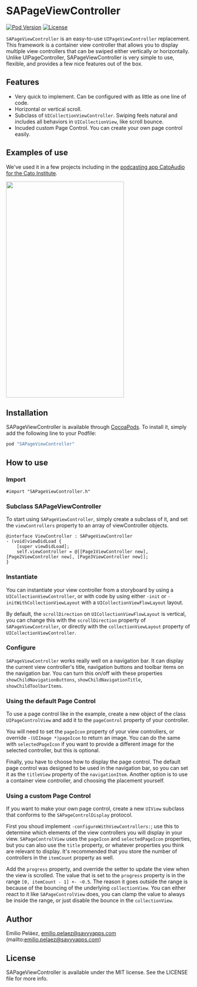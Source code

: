 # SAPageViewController

[![Pod Version](https://img.shields.io/cocoapods/v/SAPageViewController.svg?style=flat)](http://cocoapods.org/pods/SAPageViewController)
[![License](http://img.shields.io/badge/license-MIT-blue.svg)](http://opensource.org/licenses/MIT)

`SAPageViewController` is an easy-to-use `UIPageViewController` replacement. This framework is a container view controller that allows you to display multiple view controllers that can be swiped either vertically or horizontally. Unlike UIPageController, SAPageViewController is very simple to use, flexible, and provides a few nice features out of the box.

## Features

* Very quick to implement. Can be configured with as little as one line of code.
* Horizontal or vertical scroll.
* Subclass of `UICollectionViewController`. Swiping feels natural and includes all behaviors in `UICollectionView`, like scroll bounce.
* Incuded custom Page Control. You can create your own page control easily.

## Examples of use
We've used it in a few projects including in the [podcasting app CatoAudio for the Cato Institute](http://savvyapps.com/work/cato-institute).

<img src="https://dl.dropboxusercontent.com/s/fp7aid39bzxeb4y/cato_sapageview.gif" width="320" height="586">

## Installation

SAPageViewController is available through [CocoaPods](http://cocoapods.org (http://cocoapods.org/)). To install
it, simply add the following line to your Podfile:

```ruby
pod "SAPageViewController"
```

## How to use

### Import
```objc
#import "SAPageViewController.h"
```

### Subclass SAPageViewController
To start using `SAPageViewController`, simply create a subclass of it, and set the `viewControllers` property to an array of viewController objects.
```objc
@interface ViewController : SAPageViewController
- (void)viewDidLoad {
	[super viewDidLoad];
	self.viewController = @[[Page1ViewController new], [Page2ViewController new], [Page3ViewController new]];
}
```

### Instantiate
You can instantiate your view controller from a storyboard by using a `UICollectionViewController`, or with code by using either `-init` or `-initWithCollectionViewLayout` with a `UICollectionViewFlowLayout` layout.

By default, the `scrollDirection` on `UICollectionViewFlowLayout` is vertical, you can change this with the `scrollDirection` property of `SAPageViewController`, or directly with the `collectionViewLayout` property of `UICollectionViewController`.

### Configure
`SAPageViewController` works really well on a navigation bar. It can display the current view controller's title, navigation buttons and toolbar items on the navigation bar. You can turn this on/off with these properties `showChildNavigationButtons`, `showChildNavigationTitle`, `showChildToolbarItems`.

### Using the default Page Control
To use a page control like in the example, create a new object of the class `UIPageControlView` and add it to the `pageControl` property of your controller.

You will need to set the `pageIcon` property of your view controllers, or override `-(UIImage *)pageIcon` to return an image. You can do the same with `selectedPageIcon` if you want to provide a different image for the selected controller, but this is optional.

Finally, you have to choose how to display the page control. The default page control was designed to be used in the navigation bar, so you can set it as the `titleView` property of the `navigationItem`. Another option is to use a container view controller, and choosing the placement yourself.

### Using a custom Page Control
If you want to make your own page control, create a new `UIView` subclass that conforms to the `SAPageControlDisplay` protocol.

First you shoud implement `-configureWithViewControllers:`; use this to determine which elements of the view controllers you will display in your view. `SAPageControlView` uses the `pageIcon` and `selectedPageIcon` properties, but you can also use the `title` property, or whatever properties you think are relevant to display. It's recommended that you store the number of controllers in the `itemCount` property as well.

Add the `progress` property, and override the setter to update the view when the view is scrolled. The value that is set to the `progress` property is in the range `[0, itemCount - 1] +- ~0.5`. The reason it goes outside the range is because of the bouncing of the underlying `collectionView`. You can either react to it like `SAPageControlView` does, you can clamp the value to always be inside the range, or just disable the bounce in the `collectionView`.

## Author

Emilio Peláez, emilio.pelaez@savvyapps.com (mailto:emilio.pelaez@savvyapps.com)

## License

SAPageViewController is available under the MIT license. See the LICENSE file for more info.
